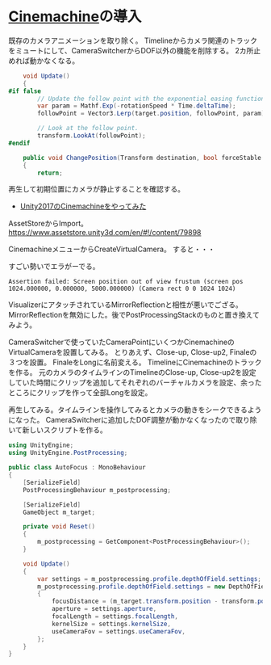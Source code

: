# [Cinemachine](http://www.cinemachineimagery.com/)の導入

既存のカメラアニメーションを取り除く。
Timelineからカメラ関連のトラックをミュートにして、CameraSwitcherからDOF以外の機能を削除する。
2カ所止めれば動かなくなる。

```cs
    void Update()
    {
#if false
        // Update the follow point with the exponential easing function.
        var param = Mathf.Exp(-rotationSpeed * Time.deltaTime);
        followPoint = Vector3.Lerp(target.position, followPoint, param);

        // Look at the follow point.
        transform.LookAt(followPoint);
#endif    

    public void ChangePosition(Transform destination, bool forceStable = false)
    {
        return;
```

再生して初期位置にカメラが静止することを確認する。

* [Unity2017のCinemachineをやってみた](http://blog.applibot.co.jp/blog/2017/07/31/unity2017-cinemachine/)

AssetStoreからImport。
https://www.assetstore.unity3d.com/en/#!/content/79898

CinemachineメニューからCreateVirtualCamera。
すると・・・

すごい勢いでエラがーでる。

```
Assertion failed: Screen position out of view frustum (screen pos 1024.000000, 0.000000, 5000.000000) (Camera rect 0 0 1024 1024)
```

VisualizerにアタッチされているMirrorReflectionと相性が悪いでござる。
MirrorReflectionを無効にした。後でPostProcessingStackのものと置き換えてみよう。

CameraSwitcherで使っていたCameraPointにいくつかCinemachineのVirtualCameraを設置してみる。
とりあえず、Close-up, Close-up2, Finaleの３つを設置。
FinaleをLongに名前変える。
TimelineにCinemachineのトラックを作る。
元のカメラのタイムラインのTimelineのClose-up, Close-up2を設定していた時間にクリップを追加してそれぞれのバーチャルカメラを設定、余ったところにクリップを作って全部Longを設定。

再生してみる。タイムラインを操作してみるとカメラの動きをシークできるようになった。
CameraSwitcherに追加したDOF調整が動かなくなったので取り除いて新しいスクリプトを作る。

```cs
using UnityEngine;
using UnityEngine.PostProcessing;

public class AutoFocus : MonoBehaviour
{
    [SerializeField]
    PostProcessingBehaviour m_postprocessing;

    [SerializeField]
    GameObject m_target;

    private void Reset()
    {
        m_postprocessing = GetComponent<PostProcessingBehaviour>();
    }

    void Update()
    {
        var settings = m_postprocessing.profile.depthOfField.settings;
        m_postprocessing.profile.depthOfField.settings = new DepthOfFieldModel.Settings
        {
            focusDistance = (m_target.transform.position - transform.position).magnitude,
            aperture = settings.aperture,
            focalLength = settings.focalLength,
            kernelSize = settings.kernelSize,
            useCameraFov = settings.useCameraFov,
        };
    }
}
```

